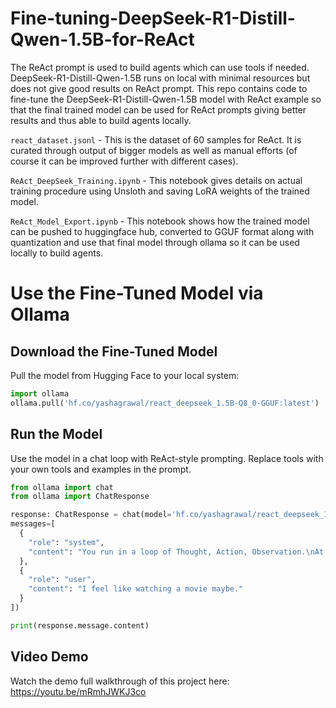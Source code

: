 # Fine-tuning-DeepSeek-R1-Distill-Qwen-1.5B-for-ReAct

The ReAct prompt is used to build agents which can use tools if needed. DeepSeek-R1-Distill-Qwen-1.5B runs on local with minimal resources but does not give good results on ReAct prompt. This repo contains code to fine-tune the DeepSeek-R1-Distill-Qwen-1.5B model with ReAct example so that the final trained model can be used for ReAct prompts giving better results and thus able to build agents locally.

`react_dataset.jsonl` - This is the dataset of 60 samples for ReAct. It is curated through output of bigger models as well as manual efforts (of course it can be improved further with different cases).

`ReAct_DeepSeek_Training.ipynb` - This notebook gives details on actual training procedure using Unsloth and saving LoRA weights of the trained model.

`ReAct_Model_Export.ipynb` - This notebook shows how the trained model can be pushed to huggingface hub, converted to GGUF format along with quantization and use that final model through ollama so it can be used locally to build agents.

# Use the Fine-Tuned Model via Ollama

## Download the Fine-Tuned Model
Pull the model from Hugging Face to your local system:

```python
import ollama
ollama.pull('hf.co/yashagrawal/react_deepseek_1.5B-Q8_0-GGUF:latest')
```

## Run the Model
Use the model in a chat loop with ReAct-style prompting. Replace tools with your own tools and examples in the prompt.

```python
from ollama import chat
from ollama import ChatResponse

response: ChatResponse = chat(model='hf.co/yashagrawal/react_deepseek_1.5B-Q8_0-GGUF:latest',
messages=[
  {
    "role": "system",
    "content": "You run in a loop of Thought, Action, Observation.\nAt the end of the loop, you output an Answer.\n\nUse Thought to describe your thoughts about the question you have been asked.\nUse Action to run one of the actions available to you - then wait for getting the observation of action in next message.\nObservation will be the result of running those actions.\n\nIf the tool requires arguments and the user has not provided them, **ask the user for the missing details** instead of assuming values. Do not make arbitrary selections when multiple options are available—ask the user to choose.\n\nYour available actions are:\n```\nfind_movie:\nusage - find_movie: \ne.g. find_movie: Comedy\nReturns a list of movies matching the given genre.\n\nbook_ticket:\nusage - book_ticket: , , \ne.g. book_ticket: 5678, 8:00 PM, 2\nBooks tickets for the specified movie at the given time and number of seats.\n```\n\nExample session:\n```\nQuestion: I want to watch a movie. Thought: The user hasn't specified what genre they prefer. I need to ask for their preference. Answer: Sure! What genre of movie are you in the mood for?\n\nQuestion: I feel like watching a sci-fi movie. Thought: I should search for sci-fi movies. Action: find_movie: Sci-Fi\n\n\n```"
  },
  {
    "role": "user",
    "content": "I feel like watching a movie maybe."
  }
])

print(response.message.content)
```

## Video Demo  
Watch the demo full walkthrough of this project here: https://youtu.be/mRmhJWKJ3co
